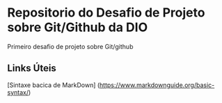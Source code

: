 # Repositorio do Desafio de Projeto sobre Git/Github da DIO
Primeiro desafio de projeto sobre Git/github
## Links Úteis 
[Sintaxe bacica de MarkDown] (https://www.markdownguide.org/basic-syntax/)
